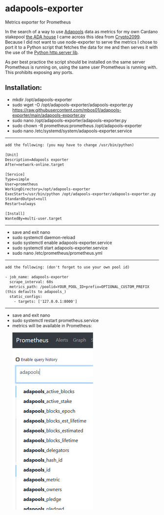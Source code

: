 # adapools-exporter
Metrics exporter for Prometheus

In the search of a way to use [Adapools](https://www.adapools.org) data as metrics for my own Cardano stakepool [the ADA house](https://the.adahou.se) I came across this idea from [Crypto2099](https://crypto2099.io/adding-pool-stats-to-grafana-dashboard/). Because I did not want to use node-exporter to serve the metrics I chose to port it to a Python script that fetches the data for me and then serves it with the use of the [Python http.server lib](https://docs.python.org/3/library/http.server.html).

As per best practice the script should be installed on the same server Prometheus is running on, using the same user Prometheus is running with. This prohibits exposing any ports.

Installation:
-------------
- mkdir /opt/adapools-exporter
- sudo wget -O /opt/adapools-exporter/adapools-exporter.py https://raw.githubusercontent.com/mbos01/adapools-exporter/main/adapools-exporter.py
- sudo nano /opt/adapools-exporter/adapools-exporter.py
- sudo chown -R prometheus:prometheus /opt/adapools-exporter
- sudo nano /etc/systemd/system/adapools-exporter.service
-------------

	add the following: (you may have to change /usr/bin/python)
	
	[Unit]
	Description=Adapools exporter
	After=network-online.target

	[Service]
	Type=simple
	User=prometheus
	WorkingDirectory=/opt/adapools-exporter
	ExecStart=/usr/bin/python /opt/adapools-exporter/adapools-exporter.py
	StandardOutput=null
	Restart=always

	[Install]
	WantedBy=multi-user.target

-------------
- save and exit nano
- sudo systemctl daemon-reload
- sudo systemctl enable adapools-exporter.service
- sudo systemctl start adapools-exporter.service
- sudo nano /etc/prometheus/prometheus.yml
-------------

	add the following: (don't forget to use your own pool id)
	
	- job_name: adapools-exporter
	  scrape_interval: 60s
	  metrics_path: /poolid=YOUR_POOL_ID+prefix=OPTIONAL_CUSTOM_PREFIX (this defaults to adapools_)
	  static_configs:
		- targets: ['127.0.0.1:8000']

-------------
- save and exit nano
- sudo systemctl restart prometheus.service
- metrics will be available in Prometheus:<p>
![alt text](https://github.com/mbos01/adapools-exporter/blob/main/adapools.png?raw=true)
